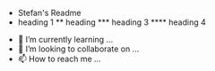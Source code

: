 * Stefan's Readme
* heading 1
** heading
*** heading 3
**** heading 4
- 🌱 I’m currently learning ...
- 💞️ I’m looking to collaborate on ...
- 📫 How to reach me ...

<!---
Stefan24062005/Stefan24062005 is a ✨ special ✨ repository because its `README.md` (this file) appears on your GitHub profile.
You can click the Preview link to take a look at your changes.
--->
